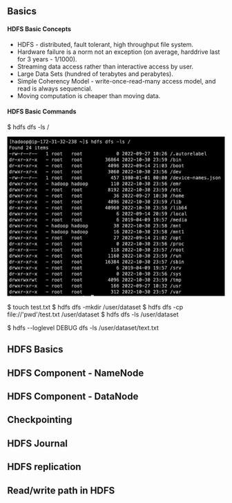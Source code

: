## Basics

#### HDFS Basic Concepts
- HDFS - distributed, fault tolerant, high throughput file system.
- Hardware failure is a norm not an exception (on average, harddrive last for 3 years - 1/1000).
- Streaming data access rather than interactive access by user.
- Large Data Sets (hundred of terabytes and perabytes).
- Simple Coherency Model - write-once-read-many access model, and read is always sequencial.
- Moving computation is cheaper than moving data.

#### HDFS Basic Commands
$ hdfs dfs -ls / 

![hdfs_ls_command](https://github.com/CorrineTan/Understanding-Hadoop-with-AWS-EMR/blob/main/Image/hdfs_ls_command.png)

$ touch test.txt
$ hdfs dfs -mkdir /user/dataset
$ hdfs dfs -cp file://'pwd'/test.txt /user/dataset
$ hdfs dfs -ls /user/dataset

$ hdfs --loglevel DEBUG dfs -ls /user/dataset/text.txt

## HDFS Basics


## HDFS Component - NameNode
## HDFS Component - DataNode
## Checkpointing
## HDFS Journal
## HDFS replication
## Read/write path in HDFS

